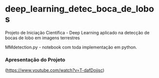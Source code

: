 # deep_learning_detec_boca_de_lobos
Projeto de Iniciação Científica - Deep Learning aplicado na detecção de bocas de lobo em imagens terrestres

MMdetection.py - notebook com toda implementação em python.

### Apresentação do Projeto
(https://www.youtube.com/watch?v=T-dafDojjsc)
